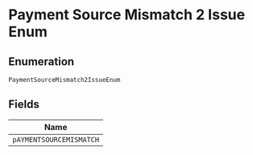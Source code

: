 
# Payment Source Mismatch 2 Issue Enum

## Enumeration

`PaymentSourceMismatch2IssueEnum`

## Fields

| Name |
|  --- |
| `pAYMENTSOURCEMISMATCH` |

